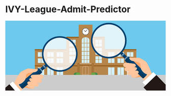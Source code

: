# IVY-League-Admit-Predictor
![Admit Predictor](https://github.com/jyothisable/IVY-League-Collage-Predictor/blob/main/banner.jpg)

